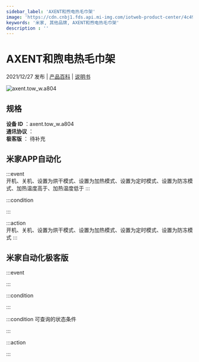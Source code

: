 ```yaml
---
sidebar_label: 'AXENT和煦电热毛巾架'
image: 'https://cdn.cnbj1.fds.api.mi-img.com/iotweb-product-center/4c49bc47a85ad18b5bd9ecf66d345497_1635748059224.png?GalaxyAccessKeyId=AKVGLQWBOVIRQ3XLEW&Expires=9223372036854775807&Signature=K5dW8kJEy+Sjz0IqIqIevvx/Sm0='
keywords: '米家, 其他品牌, AXENT和煦电热毛巾架'
description : ''
---
```

# AXENT和煦电热毛巾架

2021/12/27 发布 | [产品百科](https://home.mi.com/webapp/content/baike/product/index.html?model=axent.tow_w.a804/) | [说明书](https://home.mi.com/views/introduction.html?model=axent.tow_w.a804&region=cn)

![axent.tow_w.a804](https://cdn.cnbj1.fds.api.mi-img.com/iotweb-product-center/4c49bc47a85ad18b5bd9ecf66d345497_1635748059224.png?GalaxyAccessKeyId=AKVGLQWBOVIRQ3XLEW&Expires=9223372036854775807&Signature=K5dW8kJEy+Sjz0IqIqIevvx/Sm0=)

## 规格  
> 
**设备 ID** ：axent.tow_w.a804  
**通讯协议** ：  
**极客版**  ： 待补充 


## 米家APP自动化  

:::event  
开机、关机、设置为烘干模式、设置为加热模式、设置为定时模式、设置为防冻模式、加热温度高于、加热温度低于
:::

:::condition  

:::

:::action   
开机、关机、设置为烘干模式、设置为加热模式、设置为定时模式、设置为防冻模式
:::

## 米家自动化极客版  

:::event  

:::

:::condition  

:::

:::condition 可查询的状态条件  

:::

:::action  

:::

        
